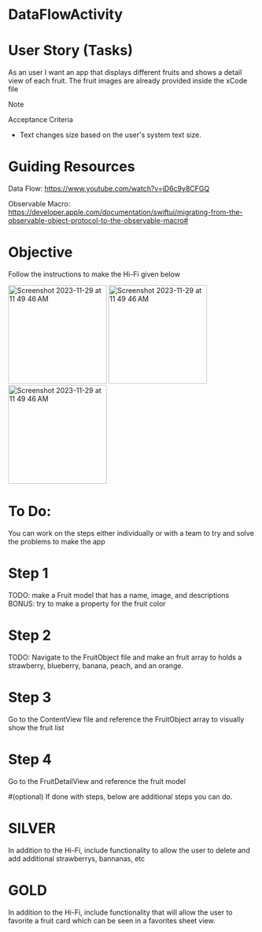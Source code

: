 # DataFlowActivity

# User Story (Tasks)

As an user I want an app that displays different fruits and shows a detail view of each fruit. The fruit images are already provided inside the xCode file

> [!NOTE]
> Acceptance Criteria
> * Text changes size based on the user's system text size.

# Guiding Resources 

Data Flow: https://www.youtube.com/watch?v=jD6c9y8CFGQ

Observable Macro: https://developer.apple.com/documentation/swiftui/migrating-from-the-observable-object-protocol-to-the-observable-macro#

# Objective
Follow the instructions to make the Hi-Fi given below

 <img width="200 height= 200" alt="Screenshot 2023-11-29 at 11 49 46 AM" src="https://github.com/ngordon68/DataFlowActivity/assets/102773701/7a841977-d4a0-4083-a21d-08f9d0e26e75">

 <img width="200 height= 200" alt="Screenshot 2023-11-29 at 11 49 46 AM" src="https://github.com/ngordon68/DataFlowActivity/assets/102773701/a3214596-c78d-4029-9efe-98bbd3af6d32">

 <img width="200 height= 200" alt="Screenshot 2023-11-29 at 11 49 46 AM" src="https://github.com/ngordon68/DataFlowActivity/assets/102773701/6f55b723-53a7-4195-b2c2-8875f03455e5">



# To Do:

You can work on the steps either individually or with a team to try and solve the problems to make the app

# Step 1

 TODO: make a Fruit model that has a name, image, and descriptions
 BONUS: try to make a property for the fruit color

# Step 2

TODO: Navigate to the FruitObject file and make an fruit array to holds a strawberry, blueberry, banana, peach, and an orange.

# Step 3

Go to the ContentView file and reference the FruitObject array to visually show the fruit list

# Step 4

Go to the FruitDetailView and reference the fruit model

#(optional) If done with steps, below are additional steps you can do.
# SILVER
In addition to the Hi-Fi, include functionality to allow the user to delete and add additional strawberrys, bannanas, etc
# GOLD
In addition to the Hi-Fi, include functionality that will allow the user to favorite a fruit card which can be seen in a favorites sheet view.
